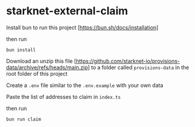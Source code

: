 # starknet-external-claim

Install bun to run this project [https://bun.sh/docs/installation]

then run
```
bun install
```

Download an unzip this file [https://github.com/starknet-io/provisions-data/archive/refs/heads/main.zip] to a folder called `provisions-data` in the root folder of this project

Create a `.env` file similar to the `.env.example` with your own data

Paste the list of addresses to claim in `index.ts`

then run
```
bun run claim
```